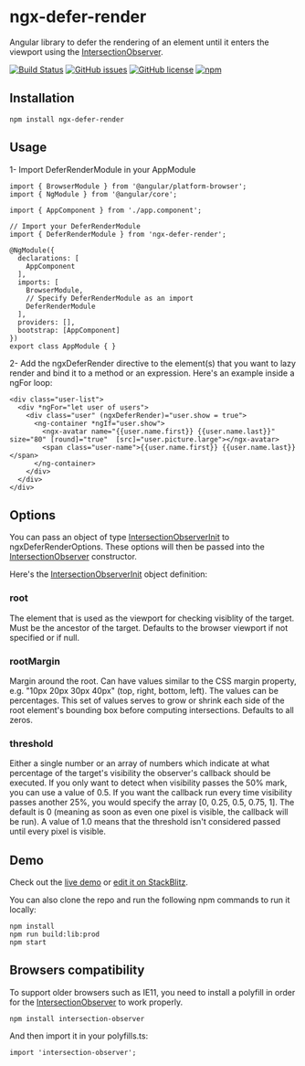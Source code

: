 # ngx-defer-render
Angular library to defer the rendering of an element until it enters the viewport using the [IntersectionObserver](https://developer.mozilla.org/en/docs/Web/API/IntersectionObserver).

[![Build Status](https://img.shields.io/travis/alexandremoore/ngx-defer-render.svg)](https://travis-ci.org/alexandremoore/ngx-defer-render)
[![GitHub issues](https://img.shields.io/github/issues/alexandremoore/ngx-defer-render.svg)](https://github.com/alexandremoore/ngx-defer-render/issues)
[![GitHub license](https://img.shields.io/github/license/alexandremoore/ngx-defer-render.svg)](https://github.com/alexandremoore/ngx-defer-render/blob/master/LICENSE)
[![npm](https://img.shields.io/npm/dt/alexandremoore/ngx-defer-render.svg)](https://www.npmjs.com/package/ngx-defer-render)

## Installation
```
npm install ngx-defer-render
```

## Usage
1- Import DeferRenderModule in your AppModule
```
import { BrowserModule } from '@angular/platform-browser';
import { NgModule } from '@angular/core';

import { AppComponent } from './app.component';

// Import your DeferRenderModule
import { DeferRenderModule } from 'ngx-defer-render';

@NgModule({
  declarations: [
    AppComponent
  ],
  imports: [
    BrowserModule,
    // Specify DeferRenderModule as an import
    DeferRenderModule
  ],
  providers: [],
  bootstrap: [AppComponent]
})
export class AppModule { }

```

2- Add the ngxDeferRender directive to the element(s) that you want to lazy render and bind it to a method or an expression.
Here's an example inside a ngFor loop:

```
<div class="user-list">
  <div *ngFor="let user of users">
    <div class="user" (ngxDeferRender)="user.show = true">
      <ng-container *ngIf="user.show">
        <ngx-avatar name="{{user.name.first}} {{user.name.last}}" size="80" [round]="true"  [src]="user.picture.large"></ngx-avatar>
        <span class="user-name">{{user.name.first}} {{user.name.last}}</span>
      </ng-container>
    </div>
  </div>
</div>
```

## Options
You can pass an object of type [IntersectionObserverInit](https://www.w3.org/TR/intersection-observer/#intersection-observer-init) to ngxDeferRenderOptions. These options will then be passed into the [IntersectionObserver](https://developer.mozilla.org/en/docs/Web/API/IntersectionObserver) constructor.

Here's the [IntersectionObserverInit](https://www.w3.org/TR/intersection-observer/#intersection-observer-init) object definition:

### root
The element that is used as the viewport for checking visiblity of the target. Must be the ancestor of the target. Defaults to the browser viewport if not specified or if null.

### rootMargin
Margin around the root. Can have values similar to the CSS margin property, e.g. "10px 20px 30px 40px" (top, right, bottom, left). The values can be percentages. This set of values serves to grow or shrink each side of the root element's bounding box before computing intersections. Defaults to all zeros.

### threshold
Either a single number or an array of numbers which indicate at what percentage of the target's visibility the observer's callback should be executed. If you only want to detect when visibility passes the 50% mark, you can use a value of 0.5. If you want the callback run every time visibility passes another 25%, you would specify the array [0, 0.25, 0.5, 0.75, 1]. The default is 0 (meaning as soon as even one pixel is visible, the callback will be run). A value of 1.0 means that the threshold isn't considered passed until every pixel is visible.

## Demo
Check out the [live demo](https://ngx-defer-render-demo.stackblitz.io) or [edit it on StackBlitz](https://stackblitz.com/edit/ngx-defer-render-demo). 

You can also clone the repo and run the following npm commands to run it locally:
```
npm install
npm run build:lib:prod
npm start
```

## Browsers compatibility
To support older browsers such as IE11, you need to install a polyfill in order for the [IntersectionObserver](https://developer.mozilla.org/en/docs/Web/API/IntersectionObserver) to work properly.

```
npm install intersection-observer
```

And then import it in your polyfills.ts:
```
import 'intersection-observer'; 
```
